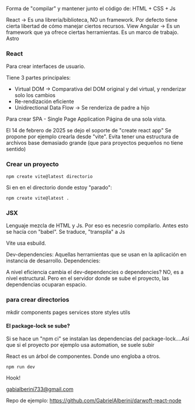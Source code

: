 Forma de "compilar" y mantener junto el código de:
HTML + CSS + Js

React -> Es una librería/biblioteca, NO un framework. Por defecto tiene cierta libertad de cómo manejar ciertos recursos.
View
Angular -> Es un framework que ya ofrece ciertas herramientas. Es un marco de trabajo.
Astro

### React
Para crear interfaces de usuario.

Tiene 3 partes principales:
- Virtual DOM -> Comparativa del DOM original y del virtual, y renderizar solo los cambios
- Re-rendización eficiente
- Unidirectional Data Flow -> Se renderiza de padre a hijo

Para crear SPA - Single Page Application
Página de una sola vista.

El 14 de febrero de 2025 se dejo el soporte de "create react app"
Se propone por ejemplo crearla desde "vite".
Evita tener una estructura de archivos base demasiado grande (que para proyectos pequeños no tiene sentido)

### Crear un proyecto
```
npm create vite@latest directorio
```

Si en en el directorio donde estoy "parado":
```
npm create vite@latest .
```

### JSX
Lenguaje mezcla de HTML y Js.
Por eso es necesrio compilarlo.
Antes esto se hacía con "babel".
Se traduce, "transpila" a Js

Vite usa esbuild.


Dev-dependencies: Aquellas herramientas que se usan en la aplicación en instancia de desarrollo.
Dependencies: 

A nivel eficiencia cambia el dev-dependencies o dependencies? NO, es a nivel estructural.
Pero en el servidor donde se sube el proyecto, las dependencias ocuparan espacio.

### para crear directorios
mkdir components pages services store styles utils


#### El package-lock se sube?
Si se hace un "npm ci" se instalan las dependencias del package-lock....Así que si el proyecto por ejemplo usa automation, se suele subir

React es un árbol de componentes. Donde uno engloba a otros.


```
npm run dev
```

Hook!


gabialberini733@gmail.com

Repo de ejemplo:
https://github.com/GabrielAlberini/darwoft-react-node

